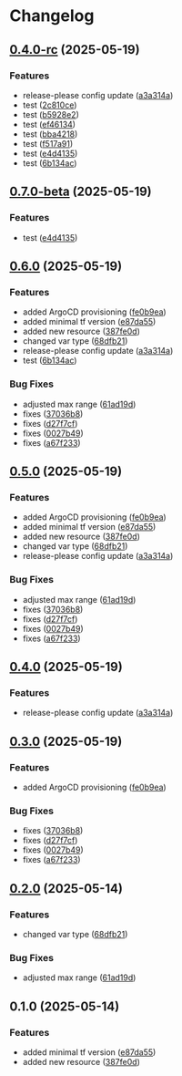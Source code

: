 # Changelog

## [0.4.0-rc](https://github.com/michalschott/release-please-test/compare/v0.3.0...v0.4.0-rc) (2025-05-19)


### Features

* release-please config update ([a3a314a](https://github.com/michalschott/release-please-test/commit/a3a314abe190d32b1b8c02c6e26c9ddbc1535696))
* test ([2c810ce](https://github.com/michalschott/release-please-test/commit/2c810ce33297a0eb122e65b8ed4531d2c9d6618a))
* test ([b5928e2](https://github.com/michalschott/release-please-test/commit/b5928e2c6fe9c1f4b4f0c1fd65afd661b99921b6))
* test ([ef46134](https://github.com/michalschott/release-please-test/commit/ef46134f12704b28a937e1b4a86b5c81a0317eb0))
* test ([bba4218](https://github.com/michalschott/release-please-test/commit/bba42188a363f5ae9eed018006f7b9ad705ac097))
* test ([f517a91](https://github.com/michalschott/release-please-test/commit/f517a9197d0bc735a7cb4404ee6b7b66c6b98d89))
* test ([e4d4135](https://github.com/michalschott/release-please-test/commit/e4d4135775a5e4e9f097517762f82d617191d0fc))
* test ([6b134ac](https://github.com/michalschott/release-please-test/commit/6b134ac8eb1d6037ba1b92c30b6c1ab17a4474ec))

## [0.7.0-beta](https://github.com/michalschott/release-please-test/compare/v0.6.0...v0.7.0-beta) (2025-05-19)


### Features

* test ([e4d4135](https://github.com/michalschott/release-please-test/commit/e4d4135775a5e4e9f097517762f82d617191d0fc))

## [0.6.0](https://github.com/michalschott/release-please-test/compare/v0.5.0...v0.6.0) (2025-05-19)


### Features

* added ArgoCD provisioning ([fe0b9ea](https://github.com/michalschott/release-please-test/commit/fe0b9eac55635f7227e10ec035b219eacaec7a76))
* added minimal tf version ([e87da55](https://github.com/michalschott/release-please-test/commit/e87da55432bd4a7ff0352c68f7617f287ecc98e9))
* added new resource ([387fe0d](https://github.com/michalschott/release-please-test/commit/387fe0d9af82b4cf8f316b16698374e693047d77))
* changed var type ([68dfb21](https://github.com/michalschott/release-please-test/commit/68dfb21289d20418b95a436fa9811dc22694606e))
* release-please config update ([a3a314a](https://github.com/michalschott/release-please-test/commit/a3a314abe190d32b1b8c02c6e26c9ddbc1535696))
* test ([6b134ac](https://github.com/michalschott/release-please-test/commit/6b134ac8eb1d6037ba1b92c30b6c1ab17a4474ec))


### Bug Fixes

* adjusted max range ([61ad19d](https://github.com/michalschott/release-please-test/commit/61ad19d59687d5f76e6320d9a2f0e65210c2513e))
* fixes ([37036b8](https://github.com/michalschott/release-please-test/commit/37036b82c03d570e665dbc8beefafda0e1a7d070))
* fixes ([d27f7cf](https://github.com/michalschott/release-please-test/commit/d27f7cf4e29ecf25a09633780e8ca91bf693837a))
* fixes ([0027b49](https://github.com/michalschott/release-please-test/commit/0027b49eebaa2e422002a66c1b3c2fcb9048043a))
* fixes ([a67f233](https://github.com/michalschott/release-please-test/commit/a67f2337cecba0eed96a32c84e05eeb18f5572e4))

## [0.5.0](https://github.com/michalschott/release-please-test/compare/v0.4.0...v0.5.0) (2025-05-19)


### Features

* added ArgoCD provisioning ([fe0b9ea](https://github.com/michalschott/release-please-test/commit/fe0b9eac55635f7227e10ec035b219eacaec7a76))
* added minimal tf version ([e87da55](https://github.com/michalschott/release-please-test/commit/e87da55432bd4a7ff0352c68f7617f287ecc98e9))
* added new resource ([387fe0d](https://github.com/michalschott/release-please-test/commit/387fe0d9af82b4cf8f316b16698374e693047d77))
* changed var type ([68dfb21](https://github.com/michalschott/release-please-test/commit/68dfb21289d20418b95a436fa9811dc22694606e))
* release-please config update ([a3a314a](https://github.com/michalschott/release-please-test/commit/a3a314abe190d32b1b8c02c6e26c9ddbc1535696))


### Bug Fixes

* adjusted max range ([61ad19d](https://github.com/michalschott/release-please-test/commit/61ad19d59687d5f76e6320d9a2f0e65210c2513e))
* fixes ([37036b8](https://github.com/michalschott/release-please-test/commit/37036b82c03d570e665dbc8beefafda0e1a7d070))
* fixes ([d27f7cf](https://github.com/michalschott/release-please-test/commit/d27f7cf4e29ecf25a09633780e8ca91bf693837a))
* fixes ([0027b49](https://github.com/michalschott/release-please-test/commit/0027b49eebaa2e422002a66c1b3c2fcb9048043a))
* fixes ([a67f233](https://github.com/michalschott/release-please-test/commit/a67f2337cecba0eed96a32c84e05eeb18f5572e4))

## [0.4.0](https://github.com/michalschott/release-please-test/compare/v0.3.0...v0.4.0) (2025-05-19)


### Features

* release-please config update ([a3a314a](https://github.com/michalschott/release-please-test/commit/a3a314abe190d32b1b8c02c6e26c9ddbc1535696))

## [0.3.0](https://github.com/michalschott/release-please-test/compare/v0.2.0...v0.3.0) (2025-05-19)


### Features

* added ArgoCD provisioning ([fe0b9ea](https://github.com/michalschott/release-please-test/commit/fe0b9eac55635f7227e10ec035b219eacaec7a76))


### Bug Fixes

* fixes ([37036b8](https://github.com/michalschott/release-please-test/commit/37036b82c03d570e665dbc8beefafda0e1a7d070))
* fixes ([d27f7cf](https://github.com/michalschott/release-please-test/commit/d27f7cf4e29ecf25a09633780e8ca91bf693837a))
* fixes ([0027b49](https://github.com/michalschott/release-please-test/commit/0027b49eebaa2e422002a66c1b3c2fcb9048043a))
* fixes ([a67f233](https://github.com/michalschott/release-please-test/commit/a67f2337cecba0eed96a32c84e05eeb18f5572e4))

## [0.2.0](https://github.com/michalschott/release-please-test/compare/v0.1.0...v0.2.0) (2025-05-14)


### Features

* changed var type ([68dfb21](https://github.com/michalschott/release-please-test/commit/68dfb21289d20418b95a436fa9811dc22694606e))


### Bug Fixes

* adjusted max range ([61ad19d](https://github.com/michalschott/release-please-test/commit/61ad19d59687d5f76e6320d9a2f0e65210c2513e))

## 0.1.0 (2025-05-14)


### Features

* added minimal tf version ([e87da55](https://github.com/michalschott/release-please-test/commit/e87da55432bd4a7ff0352c68f7617f287ecc98e9))
* added new resource ([387fe0d](https://github.com/michalschott/release-please-test/commit/387fe0d9af82b4cf8f316b16698374e693047d77))
